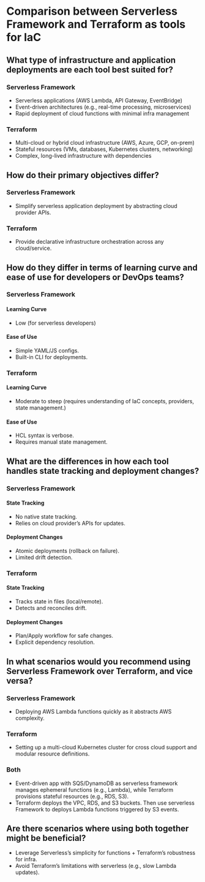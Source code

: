 # Comparison between Serverless Framework and Terraform as tools for IaC

## What type of infrastructure and application deployments are each tool best suited for?

### Serverless Framework

- Serverless applications (AWS Lambda, API Gateway, EventBridge)
- Event-driven architectures (e.g., real-time processing, microservices)
- Rapid deployment of cloud functions with minimal infra management

### Terraform

- Multi-cloud or hybrid cloud infrastructure (AWS, Azure, GCP, on-prem)
- Stateful resources (VMs, databases, Kubernetes clusters, networking)
- Complex, long-lived infrastructure with dependencies

## How do their primary objectives differ?

### Serverless Framework

- Simplify serverless application deployment by abstracting cloud provider APIs.

### Terraform

- Provide declarative infrastructure orchestration across any cloud/service.

## How do they differ in terms of learning curve and ease of use for developers or DevOps teams?

### Serverless Framework

#### Learning Curve

- Low (for serverless developers)

#### Ease of Use

- Simple YAML/JS configs.
- Built-in CLI for deployments.

### Terraform

#### Learning Curve

- Moderate to steep (requires understanding of IaC concepts, providers, state management.)

#### Ease of Use

- HCL syntax is verbose.
- Requires manual state management.

## What are the differences in how each tool handles state tracking and deployment changes?

### Serverless Framework

#### State Tracking

- No native state tracking.
- Relies on cloud provider’s APIs for updates.

#### Deployment Changes

- Atomic deployments (rollback on failure).
- Limited drift detection.

### Terraform

#### State Tracking

- Tracks state in files (local/remote).
- Detects and reconciles drift.

#### Deployment Changes

- Plan/Apply workflow for safe changes.
- Explicit dependency resolution.

## In what scenarios would you recommend using Serverless Framework over Terraform, and vice versa?

### Serverless Framework

- Deploying AWS Lambda functions quickly as it abstracts AWS complexity.

### Terraform

- Setting up a multi-cloud Kubernetes cluster for cross cloud support and modular resource definitions.

### Both

- Event-driven app with SQS/DynamoDB as serverless framework manages ephemeral functions (e.g., Lambda), while Terraform provisions stateful resources (e.g., RDS, S3).
- Terraform deploys the VPC, RDS, and S3 buckets. Then use serverless Framework to deploys Lambda functions triggered by S3 events.

## Are there scenarios where using both together might be beneficial?

- Leverage Serverless’s simplicity for functions + Terraform’s robustness for infra.
- Avoid Terraform’s limitations with serverless (e.g., slow Lambda updates).
